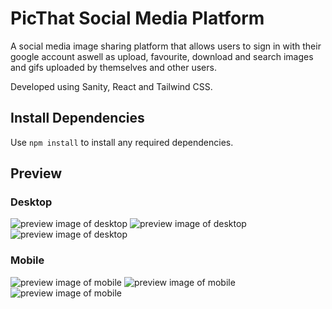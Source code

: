 # PicThat Social Media Platform

A social media image sharing platform that allows users to sign in with their google account aswell as upload, favourite, download and search images and gifs uploaded by themselves and other users.

Developed using Sanity, React and Tailwind CSS.

## Install Dependencies

Use `npm install` to install any required dependencies.

## Preview

### Desktop

![preview image of desktop](./picthat_frontend/desktop_lg_1.PNG)
![preview image of desktop](./picthat_frontend/desktop_lg_2.PNG)
![preview image of desktop](./picthat_frontend/desktop_lg_3.PNG)

### Mobile

![preview image of mobile](./picthat_frontend/mobile_lg_1.PNG)
![preview image of mobile](./picthat_frontend/mobile_lg_2.PNG)
![preview image of mobile](./picthat_frontend/mobile_lg_3.PNG)
